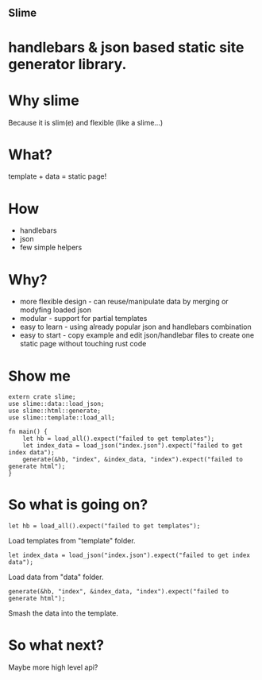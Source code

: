 ## Slime

# handlebars & json based static site generator library.

# Why slime
Because it is slim(e) and flexible (like a slime...)

# What?
template + data = static page!

# How
- handlebars
- json
- few simple helpers

# Why?
- more flexible design - can reuse/manipulate data by merging or modyfing loaded json
- modular - support for partial templates
- easy to learn - using already popular json and handlebars combination
- easy to start - copy example and edit json/handlebar files to create one static page without touching rust code

# Show me

```
extern crate slime;
use slime::data::load_json;
use slime::html::generate;
use slime::template::load_all;

fn main() {
    let hb = load_all().expect("failed to get templates");
    let index_data = load_json("index.json").expect("failed to get index data");
    generate(&hb, "index", &index_data, "index").expect("failed to generate html");
}

```

# So what is going on?

```
let hb = load_all().expect("failed to get templates");
```
Load templates from "template" folder.


```
let index_data = load_json("index.json").expect("failed to get index data");
```
Load data from "data" folder.


```
generate(&hb, "index", &index_data, "index").expect("failed to generate html");
```
Smash the data into the template.

# So what next?
Maybe more high level api?

